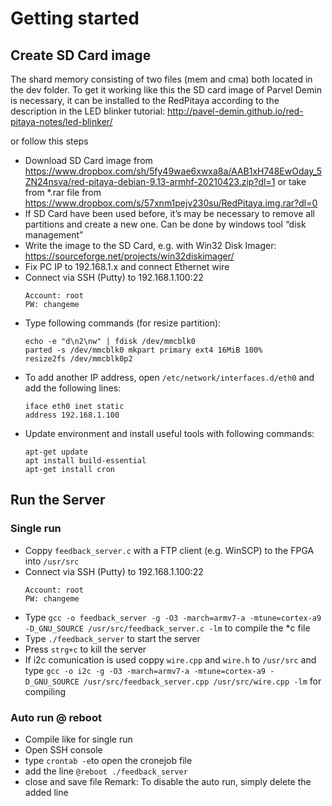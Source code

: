 # Getting started
## Create SD Card image
The shard memory consisting of two files (mem and cma) both located in the dev folder.
To get it working like this the SD card image of Parvel Demin is necessary, it can be installed to the RedPitaya according to the description in the LED blinker tutorial:
http://pavel-demin.github.io/red-pitaya-notes/led-blinker/

or follow this steps

-	Download SD Card image from https://www.dropbox.com/sh/5fy49wae6xwxa8a/AAB1xH748EwOday_5ZN24nsva/red-pitaya-debian-9.13-armhf-20210423.zip?dl=1 or take from *.rar file from https://www.dropbox.com/s/57xnm1pejv230su/RedPitaya.img.rar?dl=0
-	If SD Card have been used before, it’s may be necessary to remove all partitions and create a new one. Can be done by windows tool “disk management”
-	Write the image to the SD Card, e.g. with Win32 Disk Imager: https://sourceforge.net/projects/win32diskimager/
- Fix PC IP to 192.168.1.x and connect Ethernet wire
- Connect via SSH (Putty) to 192.168.1.100:22
  ````
  Account: root
  PW: changeme
  ````
- Type following commands (for resize partition):
  ````
  echo -e "d\n2\nw" | fdisk /dev/mmcblk0
  parted -s /dev/mmcblk0 mkpart primary ext4 16MiB 100%
  resize2fs /dev/mmcblk0p2
  ````
- To add another IP address, open ``/etc/network/interfaces.d/eth0`` and add the following lines:
  ````
  iface eth0 inet static
  address 192.168.1.100
  ````
- Update environment and install useful tools with following commands:
  ````
  apt-get update
  apt install build-essential
  apt-get install cron
  ````

## Run the Server
### Single run
- Coppy ``feedback_server.c`` with a FTP client (e.g. WinSCP) to the FPGA into ``/usr/src``
- Connect via SSH (Putty) to 192.168.1.100:22
  ````
  Account: root
  PW: changeme
  ````
- Type ``gcc -o feedback_server -g -O3 -march=armv7-a -mtune=cortex-a9 -D_GNU_SOURCE /usr/src/feedback_server.c -lm`` to compile the *c file
- Type ``./feedback_server`` to start the server
- Press ``strg+c`` to kill the server
- If i2c comunication is used coppy ``wire.cpp`` and ``wire.h`` to ``/usr/src`` and type ``gcc -o i2c -g -O3 -march=armv7-a -mtune=cortex-a9 -D_GNU_SOURCE /usr/src/feedback_server.cpp /usr/src/wire.cpp -lm`` for compiling

### Auto run @ reboot
- Compile like for single run
- Open SSH console
- type ``crontab -e``to open the cronejob file
- add the line ``@reboot ./feedback_server``
- close and save file
Remark: To disable the auto run, simply delete the added line

